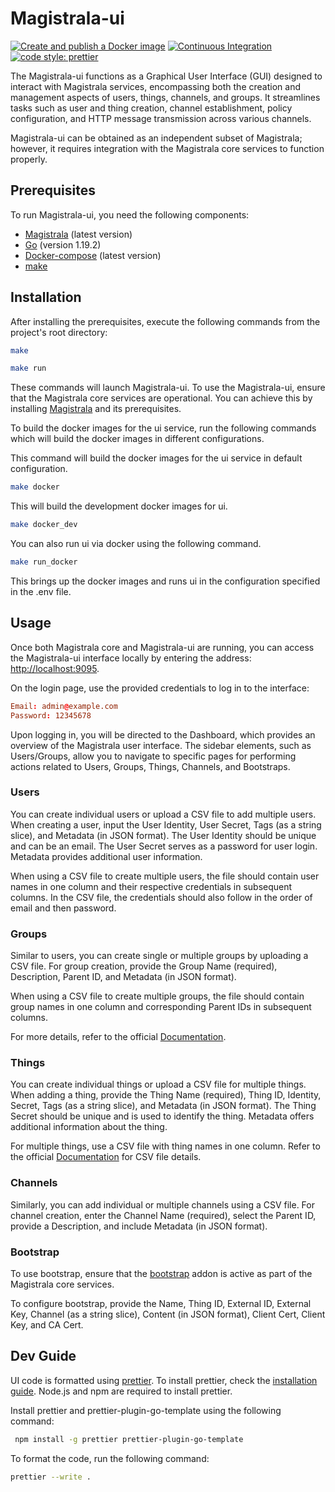 # Magistrala-ui

[![Create and publish a Docker image](https://github.com/absmach/magistrala-ui/actions/workflows/build.yml/badge.svg)](https://github.com/absmach/magistrala-ui/actions/workflows/build.yml) [![Continuous Integration](https://github.com/absmach/magistrala-ui/actions/workflows/ci.yaml/badge.svg)](https://github.com/absmach/magistrala-ui/actions/workflows/ci.yaml) [![code style: prettier](https://img.shields.io/badge/code_style-prettier-ff69b4.svg?style=flat-square)](https://github.com/prettier/prettier)

The Magistrala-ui functions as a Graphical User Interface (GUI) designed to interact with Magistrala services, encompassing both the creation and management aspects of users, things, channels, and groups. It streamlines tasks such as user and thing creation, channel establishment, policy configuration, and HTTP message transmission across various channels.

Magistrala-ui can be obtained as an independent subset of Magistrala; however, it requires integration with the Magistrala core services to function properly.

## Prerequisites

To run Magistrala-ui, you need the following components:

- [Magistrala](https://github.com/absmach/magistrala) (latest version)
- [Go](https://golang.org/doc/install) (version 1.19.2)
- [Docker-compose](https://docs.docker.com/compose/install/) (latest version)
- [make](https://www.gnu.org/software/make/manual/make.html)

## Installation

After installing the prerequisites, execute the following commands from the project's root directory:

```bash
make
```

```bash
make run
```

These commands will launch Magistrala-ui. To use the Magistrala-ui, ensure that the Magistrala core services are operational. You can achieve this by installing [Magistrala](https://github.com/absmach/magistrala) and its prerequisites.

To build the docker images for the ui service, run the following commands which will build the docker images in different configurations.

This command will build the docker images for the ui service in default configuration.

```bash
make docker
```

This will build the development docker images for ui.

```bash
make docker_dev
```

You can also run ui via docker using the following command.

```bash
make run_docker
```

This brings up the docker images and runs ui in the configuration specified in the .env file.

## Usage

Once both Magistrala core and Magistrala-ui are running, you can access the Magistrala-ui interface locally by entering the address: [http://localhost:9095](http://localhost:9095).

On the login page, use the provided credentials to log in to the interface:

```conf
Email: admin@example.com
Password: 12345678
```

Upon logging in, you will be directed to the Dashboard, which provides an overview of the Magistrala user interface. The sidebar elements, such as Users/Groups, allow you to navigate to specific pages for performing actions related to Users, Groups, Things, Channels, and Bootstraps.

### Users

You can create individual users or upload a CSV file to add multiple users. When creating a user, input the User Identity, User Secret, Tags (as a string slice), and Metadata (in JSON format). The User Identity should be unique and can be an email. The User Secret serves as a password for user login. Metadata provides additional user information.

When using a CSV file to create multiple users, the file should contain user names in one column and their respective credentials in subsequent columns. In the CSV file, the credentials should also follow in the order of email and then password.

### Groups

Similar to users, you can create single or multiple groups by uploading a CSV file. For group creation, provide the Group Name (required), Description, Parent ID, and Metadata (in JSON format).

When using a CSV file to create multiple groups, the file should contain group names in one column and corresponding Parent IDs in subsequent columns.

For more details, refer to the official [Documentation](https://docs.magistrala.abstractmachines.fr/cli/#things-management).

### Things

You can create individual things or upload a CSV file for multiple things. When adding a thing, provide the Thing Name (required), Thing ID, Identity, Secret, Tags (as a string slice), and Metadata (in JSON format). The Thing Secret should be unique and is used to identify the thing. Metadata offers additional information about the thing.

For multiple things, use a CSV file with thing names in one column. Refer to the official [Documentation](https://docs.magistrala.abstractmachines.fr/cli/#things-management) for CSV file details.

### Channels

Similarly, you can add individual or multiple channels using a CSV file. For channel creation, enter the Channel Name (required), select the Parent ID, provide a Description, and include Metadata (in JSON format).

### Bootstrap

To use bootstrap, ensure that the [bootstrap](https://docs.magistrala.abstractmachines.fr/bootstrap/) addon is active as part of the Magistrala core services.

To configure bootstrap, provide the Name, Thing ID, External ID, External Key, Channel (as a string slice), Content (in JSON format), Client Cert, Client Key, and CA Cert.

## Dev Guide

UI code is formatted using [prettier](https://prettier.io/). To install prettier, check the [installation guide](https://github.com/NiklasPor/prettier-plugin-go-template). Node.js and npm are required to install prettier.

Install prettier and prettier-plugin-go-template using the following command:

```bash
 npm install -g prettier prettier-plugin-go-template
```

To format the code, run the following command:

```bash
prettier --write .
```

